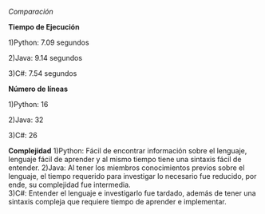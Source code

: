 *Comparación*

**Tiempo de Ejecución**

1)Python: 7.09 segundos

2)Java: 9.14 segundos

3)C#: 7.54 segundos

**Número de líneas**

1)Python: 16

2)Java: 32

3)C#: 26 

**Complejidad**
1)Python: Fácil de encontrar información sobre el lenguaje, lenguaje fácil de aprender y al mismo tiempo tiene una sintaxis fácil de entender.
2)Java: Al tener los miembros conocimientos previos sobre el lenguaje, el tiempo requerido para investigar lo necesario fue reducido, por ende, su complejidad fue intermedia.  
3)C#: Entender el lenguaje e investigarlo fue tardado, además de tener una sintaxis compleja que requiere tiempo de aprender e implementar. 
